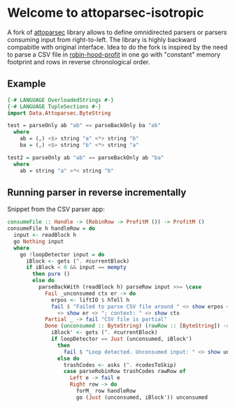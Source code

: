 # Welcome to attoparsec-isotropic

A fork of [attoparsec](https://github.com/haskell/attoparsec) library
allows to define omnidirected parsers or parsers consuming input from
right-to-left. The library is highly backward compabitle with original
interface.  Idea to do the fork is inspired by the need to parse a CSV
file in
[robin-hood-profit](https://github.com/yaitskov/RobinHood-pr0fit) in
one go with "constant" memory footprint and rows in reverse
chronological order.

## Example

```haskell
{-# LANGUAGE OverloadedStrings #-}
{-# LANGUAGE TupleSections #-}
import Data.Attoparsec.ByteString

test = parseOnly ab "ab" == parseBackOnly ba "ab"
  where
    ab = (,) <$> string "a" <*> string "b"
    ba = (,) <$> string "b" <*> string "a"

test2 = parseOnly ab "ab" == parseBackOnly ab "ba"
  where
    ab = string "a" >*< string "b"
```

## Running parser in reverse incrementally

Snippet from the CSV parser app:

``` haskell
consumeFile :: Handle -> (RobinRow -> ProfitM ()) -> ProfitM ()
consumeFile h handleRow = do
  input <- readBlock h
  go Nothing input
  where
    go !loopDetector input = do
      iBlock <- gets (^. #currentBlock)
      if iBlock < 0 && input == mempty
        then pure ()
        else do
          parseBackWith (readBlock h) parseRow input >>= \case
            Fail _unconsumed ctx er -> do
              erpos <- liftIO $ hTell h
              fail $ "Failed to parse CSV file around " <> show erpos <> " byte; due: "
                <> show er <> "; context: " <> show ctx
            Partial _ -> fail "CSV file is partial"
            Done (unconsumed :: ByteString) (rawRow :: [ByteString]) -> do
              iBlock' <- gets (^. #currentBlock)
              if loopDetector == Just (unconsumed, iBlock')
                then
                  fail $ "Loop detected. Unconsumed input: " <> show unconsumed
                else do
                  trashCodes <- asks (^. #codesToSkip)
                  case parseRobinRow trashCodes rawRow of
                    Left e -> fail e
                    Right row -> do
                      forM_ row handleRow
                      go (Just (unconsumed, iBlock')) unconsumed

```
